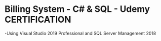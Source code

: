 # Billing System - C# &amp; SQL - Udemy CERTIFICATION
-Using Visual Studio 2019 Professional and SQL Server Management 2018
